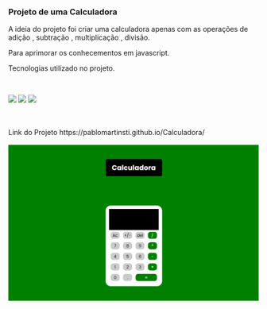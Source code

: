 <h3>Projeto de uma Calculadora </h3>

<p>A ideia do projeto foi criar uma calculadora apenas com as operações de adição , subtração , multiplicação , divisão.</p>

<p>Para aprimorar os conhecementos em javascript.</p>
<p>Tecnologias utilizado no projeto.</p>
<br>

<img src = "https://img.shields.io/badge/HTML5-E34F26?style=for-the-badge&logo=html5&logoColor=white" > <img src ="https://img.shields.io/badge/CSS-239120?&style=for-the-badge&logo=css3&logoColor=white" > <img src = "https://img.shields.io/badge/JavaScript-323330?style=for-the-badge&logo=javascript&logoColor=F7DF1E">

<br>
<br>
Link do Projeto https://pablomartinsti.github.io/Calculadora/
<br>
<br>


<img src = "https://github.com/pablomartinsti/Calculadora/blob/main/assets/Site%20para%20Link%20na%20Bio%20Tecnologia%20e%20Jogos%20Escuro%20Simples%20Azul-escuro%20(1).png " >
